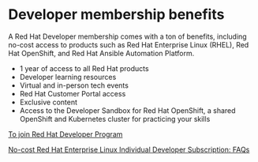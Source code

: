 # Developer membership benefits
A Red Hat Developer membership comes with a ton of benefits, including no-cost access to products such as Red Hat Enterprise Linux (RHEL), Red Hat OpenShift, and Red Hat Ansible Automation Platform.
 
- 1 year of access to all Red Hat products
- Developer learning resources
-  Virtual and in-person tech events
-  Red Hat Customer Portal access
-  Exclusive content
-  Access to the Developer Sandbox for Red Hat OpenShift, a shared OpenShift and Kubernetes cluster for practicing your skills

[To join Red Hat Developer Program](https://developers.redhat.com/register?intcmp=701f2000001OMHaAAO)


[No-cost Red Hat Enterprise Linux Individual Developer Subscription: FAQs](https://developers.redhat.com/articles/faqs-no-cost-red-hat-enterprise-linux#general)
